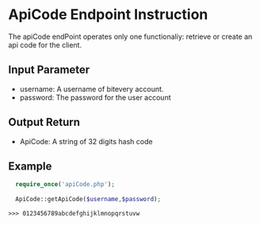 # ApiCode Endpoint Instruction
The apiCode endPoint operates only one functionaliy: retrieve or create an api code for the client.

## Input Parameter
* username: A username of bitevery account.
* password: The password for the user account

## Output Return
* ApiCode: A string of 32 digits hash code

## Example
``` php
  require_once('apiCode.php');
  
  ApiCode::getApiCode($username,$password);
```
```
>>> 0123456789abcdefghijklmnopqrstuvw
```
